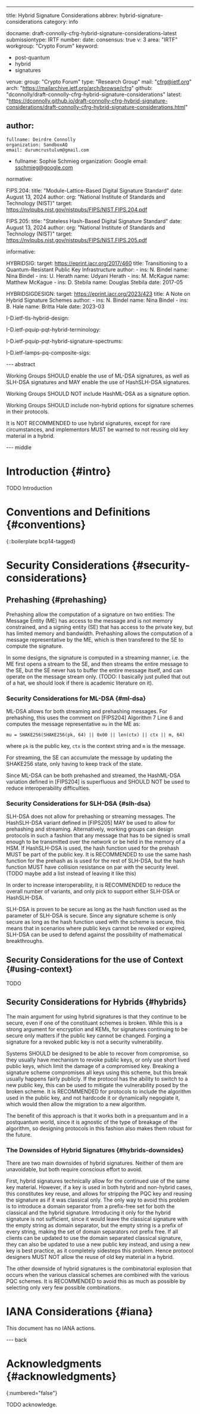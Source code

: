 ---
title: Hybrid Signature Considerations
abbrev: hybrid-signature-considerations
category: info

docname: draft-connolly-cfrg-hybrid-signature-considerations-latest
submissiontype: IRTF
number:
date:
consensus: true
v: 3
area: "IRTF"
workgroup: "Crypto Forum"
keyword:
 - post-quantum
 - hybrid
 - signatures

venue:
  group: "Crypto Forum"
  type: "Research Group"
  mail: "cfrg@ietf.org"
  arch: "https://mailarchive.ietf.org/arch/browse/cfrg"
  github: "dconnolly/draft-connolly-cfrg-hybrid-signature-considerations"
  latest: "https://dconnolly.github.io/draft-connolly-cfrg-hybrid-signature-considerations/draft-connolly-cfrg-hybrid-signature-considerations.html"

author:
 -
    fullname: Deirdre Connolly
    organization: SandboxAQ
    email: durumcrustulum@gmail.com
 -
    fullname: Sophie Schmieg
    organization: Google
    email: sschmieg@google.com

normative:

  FIPS.204:
    title: "Module-Lattice-Based Digital Signature Standard"
    date: August 13, 2024
    author:
      org: "National Institute of Standards and Technology (NIST)"
    target: https://nvlpubs.nist.gov/nistpubs/FIPS/NIST.FIPS.204.pdf

  FIPS.205:
    title: "Stateless Hash-Based Digital Signature Standard"
    date: August 13, 2024
    author:
      org: "National Institute of Standards and Technology (NIST)"
    target: https://nvlpubs.nist.gov/nistpubs/FIPS/NIST.FIPS.205.pdf


informative:

  HYBRIDSIG:
    target: https://eprint.iacr.org/2017/460
    title: Transitioning to a Quantum-Resistant Public Key Infrastructure
    author:
      -
        ins: N. Bindel
        name: Nina Bindel
      -
        ins: U. Herath
        name: Udyani Herath
      -
        ins: M. McKague
        name: Matthew McKague
      -
        ins: D. Stebila
        name: Douglas Stebila
    date: 2017-05

  HYBRIDSIGDESIGN:
    target: https://eprint.iacr.org/2023/423
    title: A Note on Hybrid Signature Schemes
    author:
    -
      ins: N. Bindel
      name: Nina Bindel
    -
      ins: B. Hale
      name: Britta Hale
    date: 2023-03

  I-D.ietf-tls-hybrid-design:

  I-D.ietf-pquip-pqt-hybrid-terminology:

  I-D.ietf-pquip-pqt-hybrid-signature-spectrums:

  I-D.ietf-lamps-pq-composite-sigs:


--- abstract

Working Groups SHOULD enable the use of ML-DSA signatures, as well as SLH-DSA
signatures and MAY enable the use of HashSLH-DSA signatures.

Working Groups SHOULD NOT include HashML-DSA as a signature option.

Working Groups SHOULD include non-hybrid options for signature schemes in
their protocols.

It is NOT RECOMMENDED to use hybrid signatures, except for rare
circumstances, and implementors MUST be warned to not reusing old key
material in a hybrid.

--- middle

# Introduction {#intro}

TODO Introduction

# Conventions and Definitions {#conventions}

{::boilerplate bcp14-tagged}

# Security Considerations {#security-considerations}

<!-- TODO: Decide whether this should be security considerations or in a
different --> <!-- section of the doc.  It's basically the only content of
the doc, and it is a --> <!-- consideration about security. -->

## Prehashing {#prehashing}

Prehashing allow the computation of a signature on two entities: The Message
Entity (ME) has access to the message and is not memory constrained, and a
signing entity (SE) that has access to the private key, but has limited
memory and bandwidth.  Prehashing allows the computation of a message
representative by the ME, which is then transfered to the SE to compute the
signature.

In some designs, the signature is computed in a streaming manner, i.e. the ME
first opens a stream to the SE, and then streams the entire message to the
SE, but the SE never has to buffer the entire message itself, and can operate
on the message stream only.  (TODO: I basically just pulled that out of a
hat, we should look if there is academic literature on it).

### Security Considerations for ML-DSA {#ml-dsa}

ML-DSA allows for both streaming and prehashing messages. For prehashing,
this uses the comment on [FIPS204] Algorithm 7 Line 6 and computes the
message representative `mu` in the ME as:

~~~
mu = SHAKE256(SHAKE256(pk, 64) || 0x00 || len(ctx) || ctx || m, 64)
~~~

where `pk` is the public key, `ctx` is the context string and `m` is the
message.

For streaming, the SE can accumulate the message by updating the SHAKE256
state, only having to keep track of the state.

Since ML-DSA can be both prehashed and streamed, the HashML-DSA variation
defined in [FIPS204] is superfluous and SHOULD NOT be used to reduce
interoperability difficulties.

### Security Considerations for SLH-DSA {#slh-dsa}

SLH-DSA does not allow for prehashing or streaming messages. The HashSLH-DSA
variant defined in [FIPS205] MAY be used to allow for prehashing and
streaming. Alternatively, working groups can design protocols in such a
fashion that any message that has to be signed is small enough to be
transmitted over the network or be held in the memory of a HSM.  If
HashSLH-DSA is used, the hash function used for the prehash MUST be part of
the public key. It is RECOMMENDED to use the same hash function for the
prehash as is used for the rest of SLH-DSA, but the hash function MUST have
collision resistance on par with the security level. (TODO maybe add a list
instead of leaving it like this)

In order to increase interoperability, it is RECOMMENDED to reduce the
overall number of variants, and only pick to support either SLH-DSA or
HashSLH-DSA.

SLH-DSA is proven to be secure as long as the hash function used as the
parameter of SLH-DSA is secure.  Since any signature scheme is only secure as
long as the hash function used with the scheme is secure, this means that in
scenarios where public keys cannot be revoked or expired, SLH-DSA can be used
to defend against the possibility of mathematical breakthroughs.

## Security Considerations for the use of Context {#using-context}

TODO

## Security Considerations for Hybrids {#hybrids}

The main argument for using hybrid signatures is that they continue to be
secure, even if one of the constituant schemes is broken.  While this is a
strong argument for encryption and KEMs, for signatures continuing to be
secure only matters if the public key cannot be changed.  Forging a signature
for a revoked public key is not a security vulnerability.

Systems SHOULD be designed to be able to recover from compromise, so they
usually have mechanism to revoke public keys, or only use short lived public
keys, which limit the damage of a compromised key. Breaking a signature
scheme compromises all keys using this scheme, but this break usually happens
fairly publicly.  If the protocol has the ability to switch to a new public
key, this can be used to mitigate the vulnerability posed by the broken
scheme. It is RECOMMENDED for protocols to include the algorithm used in the
public key, and not hardcode it or dynamically negogiate it, which would then
allow the migration to a new algorithm.

The benefit of this approach is that it works both in a prequantum and in a
postquantum world, since it is agnostic of the type of breakage of the
algorithm, so designing protocols in this fashion also makes them robust for
the future.

### The Downsides of Hybrid Signatures {#hybrids-downsides}

There are two main downsides of hybrid signatures. Neither of them are
unavoidable, but both require conscious effort to avoid.

First, hybrid signatures technically allow for the continued use of the same
key material. However, if a key is used in both hybrid and non-hybrid cases,
this constitutes key reuse, and allows for stripping the PQC key and reusing
the signature as if it was classical only. The only way to avoid this problem
is to introduce a domain separator from a prefix-free set for both the
classical and the hybrid signature. Introducing it only for the hybrid
signature is not sufficient, since it would leave the classical signature
with the empty string as domain separator, but the empty string is a prefix
of every string, making the set of domain separators not prefix free. If all
clients can be updated to use the domain separated classical signature, they
can also be updated to use a new public key instead, and using a new key is
best practice, as it completely sidesteps this problem.  Hence protocol
designers MUST NOT allow the reuse of old key material in a hybrid.

The other downside of hybrid signatures is the combinatorial explosion that
occurs when the various classical schemes are combined with the various PQC
schemes.  It is RECOMMENDED to avoid this as much as possible by selecting
only very few possible combinations.

# IANA Considerations {#iana}

This document has no IANA actions.

--- back

# Acknowledgments {#acknowledgments}
{:numbered="false"}

TODO acknowledge.
